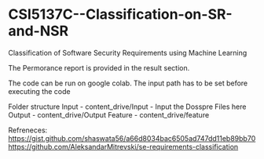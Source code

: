 # CSI5137C--Classification-on-SR-and-NSR
Classification of Software Security Requirements using Machine Learning


The Permorance report is provided in the result section.

The code can be run on google colab.
The input path has to be set before executing the code 

Folder structure 
Input - content_drive/Input - Input the Dosspre Files here 
Output - content_drive/Output
Feature - content_drive/feature

Refreneces:
https://gist.github.com/shaswata56/a66d8034bac6505ad747dd11eb89bb70
https://github.com/AleksandarMitrevski/se-requirements-classification


